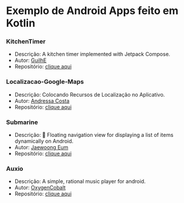 # Exemplo de Android Apps feito em Kotlin

### KitchenTimer

* Descrição: A kitchen timer implemented with Jetpack Compose.
* Autor: [GuilhE](https://github.com/GuilhE)
* Repositório: [clique aqui](https://github.com/GuilhE/KitchenTimer)

### Localizacao-Google-Maps

* Descrição: Colocando Recursos de Localização no Aplicativo.
* Autor: [Andressa Costa](https://github.com/andressa-costa)
* Repositório: [clique aqui](https://github.com/andressa-costa/Localizacao-Google-Maps)


### Submarine

* Descrição: 🚤 Floating navigation view for displaying a list of items dynamically on Android.
* Autor: [Jaewoong Eum](https://github.com/skydoves)
* Repositório: [clique aqui](https://github.com/skydoves/Submarine)

### Auxio

* Descrição: A simple, rational music player for android.
* Autor: [OxygenCobalt](https://github.com/OxygenCobalt)
* Repositório: [clique aqui](https://github.com/OxygenCobalt/Auxio)
